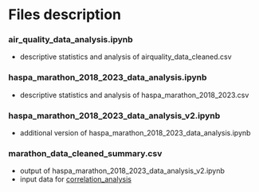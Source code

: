 # Files description
### air_quality_data_analysis.ipynb
- descriptive statistics and analysis of airquality_data_cleaned.csv

### haspa_marathon_2018_2023_data_analysis.ipynb
- descriptive statistics and analysis of haspa_marathon_2018_2023.csv

### haspa_marathon_2018_2023_data_analysis_v2.ipynb
- additional version of haspa_marathon_2018_2023_data_analysis.ipynb

### marathon_data_cleaned_summary.csv
- output of haspa_marathon_2018_2023_data_analysis_v2.ipynb
- input data for [correlation_analysis](https://github.com/hh-group-14-st23/marathon-data-project/tree/main/correlation_analysis)
